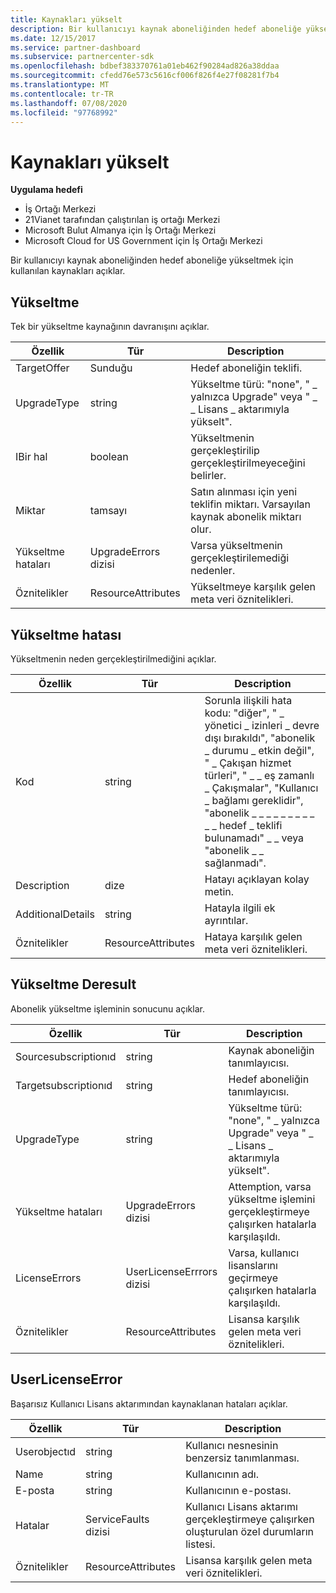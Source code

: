 ```yaml
---
title: Kaynakları yükselt
description: Bir kullanıcıyı kaynak aboneliğinden hedef aboneliğe yükseltmek için kullanılan kaynakları açıklar.
ms.date: 12/15/2017
ms.service: partner-dashboard
ms.subservice: partnercenter-sdk
ms.openlocfilehash: bdbef383370761a01eb462f90284ad826a38ddaa
ms.sourcegitcommit: cfedd76e573c5616cf006f826f4e27f08281f7b4
ms.translationtype: MT
ms.contentlocale: tr-TR
ms.lasthandoff: 07/08/2020
ms.locfileid: "97768992"
---
```

# <a name="upgrade-resources"></a>Kaynakları yükselt

**Uygulama hedefi**

- İş Ortağı Merkezi
- 21Vianet tarafından çalıştırılan iş ortağı Merkezi
- Microsoft Bulut Almanya için İş Ortağı Merkezi
- Microsoft Cloud for US Government için İş Ortağı Merkezi

Bir kullanıcıyı kaynak aboneliğinden hedef aboneliğe yükseltmek için kullanılan kaynakları açıklar.

## <a name="upgrade"></a>Yükseltme

Tek bir yükseltme kaynağının davranışını açıklar.

| Özellik      | Tür                   | Description                                                                                  |
|---------------|------------------------|----------------------------------------------------------------------------------------------|
| TargetOffer   | Sunduğu                  | Hedef aboneliğin teklifi.                                                        |
| UpgradeType   | string                 | Yükseltme türü: "none", " \_ yalnızca Upgrade" veya " \_ \_ Lisans \_ aktarımıyla yükselt".         |
| IBir hal    | boolean                | Yükseltmenin gerçekleştirilip gerçekleştirilmeyeceğini belirler.                                                  |
| Miktar      | tamsayı                | Satın alınması için yeni teklifin miktarı. Varsayılan kaynak abonelik miktarı olur. |
| Yükseltme hataları | UpgradeErrors dizisi | Varsa yükseltmenin gerçekleştirilemediği nedenler.                                      |
| Öznitelikler    | ResourceAttributes     | Yükseltmeye karşılık gelen meta veri öznitelikleri.                                        |

## <a name="upgradeerror"></a>Yükseltme hatası

Yükseltmenin neden gerçekleştirilmediğini açıklar.

| Özellik          | Tür               | Description                                                                                                                                                                                                                                                                                                                                                                                     |
|-------------------|--------------------|-------------------------------------------------------------------------------------------------------------------------------------------------------------------------------------------------------------------------------------------------------------------------------------------------------------------------------------------------------------------------------------------------|
| Kod              | string             | Sorunla ilişkili hata kodu: "diğer", " \_ yönetici \_ izinleri \_ devre dışı bırakıldı", "abonelik \_ durumu \_ etkin değil", " \_ Çakışan hizmet türleri", " \_ \_ eş zamanlı \_ Çakışmalar", "Kullanıcı \_ bağlamı gereklidir", "abonelik \_ \_ \_ \_ \_ \_ \_ \_ \_ \_ \_ hedef \_ teklifi bulunamadı" \_ \_ veya "abonelik \_ \_ sağlanmadı". |
| Description       | dize             | Hatayı açıklayan kolay metin.                                                                                                                                                                                                                                                                                                                                                             |
| AdditionalDetails | string             | Hatayla ilgili ek ayrıntılar.                                                                                                                                                                                                                                                                                                                                                         |
| Öznitelikler        | ResourceAttributes | Hataya karşılık gelen meta veri öznitelikleri.                                                                                                                                                                                                                                                                                                                                             |

## <a name="upgraderesult"></a>Yükseltme Deresult

Abonelik yükseltme işleminin sonucunu açıklar.

| Özellik             | Tür                        | Description                                                                          |
|----------------------|-----------------------------|--------------------------------------------------------------------------------------|
| Sourcesubscriptionıd | string                      | Kaynak aboneliğin tanımlayıcısı.                                           |
| Targetsubscriptionıd | string                      | Hedef aboneliğin tanımlayıcısı.                                           |
| UpgradeType          | string                      | Yükseltme türü: "none", " \_ yalnızca Upgrade" veya " \_ \_ Lisans \_ aktarımıyla yükselt". |
| Yükseltme hataları        | UpgradeErrors dizisi      | Attemption, varsa yükseltme işlemini gerçekleştirmeye çalışırken hatalarla karşılaşıldı.           |
| LicenseErrors        | UserLicenseErrrors dizisi | Varsa, kullanıcı lisanslarını geçirmeye çalışırken hatalarla karşılaşıldı.          |
| Öznitelikler           | ResourceAttributes          | Lisansa karşılık gelen meta veri öznitelikleri.                                |

## <a name="userlicenseerror"></a>UserLicenseError

Başarısız Kullanıcı Lisans aktarımından kaynaklanan hataları açıklar.

| Özellik     | Tür                   | Description                                                               |
|--------------|------------------------|---------------------------------------------------------------------------|
| Userobjectıd | string                 | Kullanıcı nesnesinin benzersiz tanımlanması.                                 |
| Name         | string                 | Kullanıcının adı.                                                     |
| E-posta        | string                 | Kullanıcının e-postası.                                                    |
| Hatalar       | ServiceFaults dizisi | Kullanıcı Lisans aktarımı gerçekleştirmeye çalışırken oluşturulan özel durumların listesi. |
| Öznitelikler   | ResourceAttributes     | Lisansa karşılık gelen meta veri öznitelikleri.                     |

